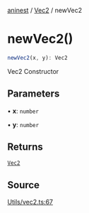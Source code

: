 [aninest](../../index.md) / [Vec2](../index.md) / newVec2

# newVec2()

```ts
newVec2(x, y): Vec2
```

Vec2 Constructor

## Parameters

• **x**: `number`

• **y**: `number`

## Returns

[`Vec2`](../type-aliases/Vec2.md)

## Source

[Utils/vec2.ts:67](https://github.com/zphrs/aninest/blob/9544357/src/Utils/vec2.ts#L67)
